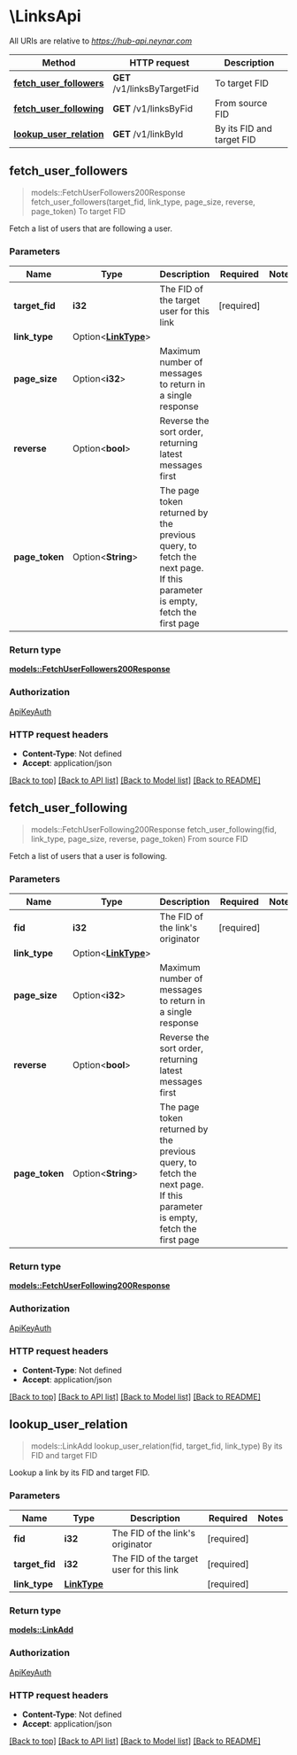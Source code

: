 # \LinksApi

All URIs are relative to *https://hub-api.neynar.com*

Method | HTTP request | Description
------------- | ------------- | -------------
[**fetch_user_followers**](LinksApi.md#fetch_user_followers) | **GET** /v1/linksByTargetFid | To target FID
[**fetch_user_following**](LinksApi.md#fetch_user_following) | **GET** /v1/linksByFid | From source FID
[**lookup_user_relation**](LinksApi.md#lookup_user_relation) | **GET** /v1/linkById | By its FID and target FID



## fetch_user_followers

> models::FetchUserFollowers200Response fetch_user_followers(target_fid, link_type, page_size, reverse, page_token)
To target FID

Fetch a list of users that are following a user.

### Parameters


Name | Type | Description  | Required | Notes
------------- | ------------- | ------------- | ------------- | -------------
**target_fid** | **i32** | The FID of the target user for this link | [required] |
**link_type** | Option<[**LinkType**](.md)> |  |  |
**page_size** | Option<**i32**> | Maximum number of messages to return in a single response |  |
**reverse** | Option<**bool**> | Reverse the sort order, returning latest messages first |  |
**page_token** | Option<**String**> | The page token returned by the previous query, to fetch the next page. If this parameter is empty, fetch the first page |  |

### Return type

[**models::FetchUserFollowers200Response**](fetch_user_followers_200_response.md)

### Authorization

[ApiKeyAuth](../README.md#ApiKeyAuth)

### HTTP request headers

- **Content-Type**: Not defined
- **Accept**: application/json

[[Back to top]](#) [[Back to API list]](../README.md#documentation-for-api-endpoints) [[Back to Model list]](../README.md#documentation-for-models) [[Back to README]](../README.md)


## fetch_user_following

> models::FetchUserFollowing200Response fetch_user_following(fid, link_type, page_size, reverse, page_token)
From source FID

Fetch a list of users that a user is following.

### Parameters


Name | Type | Description  | Required | Notes
------------- | ------------- | ------------- | ------------- | -------------
**fid** | **i32** | The FID of the link's originator | [required] |
**link_type** | Option<[**LinkType**](.md)> |  |  |
**page_size** | Option<**i32**> | Maximum number of messages to return in a single response |  |
**reverse** | Option<**bool**> | Reverse the sort order, returning latest messages first |  |
**page_token** | Option<**String**> | The page token returned by the previous query, to fetch the next page. If this parameter is empty, fetch the first page |  |

### Return type

[**models::FetchUserFollowing200Response**](fetch_user_following_200_response.md)

### Authorization

[ApiKeyAuth](../README.md#ApiKeyAuth)

### HTTP request headers

- **Content-Type**: Not defined
- **Accept**: application/json

[[Back to top]](#) [[Back to API list]](../README.md#documentation-for-api-endpoints) [[Back to Model list]](../README.md#documentation-for-models) [[Back to README]](../README.md)


## lookup_user_relation

> models::LinkAdd lookup_user_relation(fid, target_fid, link_type)
By its FID and target FID

Lookup a link by its FID and target FID.

### Parameters


Name | Type | Description  | Required | Notes
------------- | ------------- | ------------- | ------------- | -------------
**fid** | **i32** | The FID of the link's originator | [required] |
**target_fid** | **i32** | The FID of the target user for this link | [required] |
**link_type** | [**LinkType**](.md) |  | [required] |

### Return type

[**models::LinkAdd**](LinkAdd.md)

### Authorization

[ApiKeyAuth](../README.md#ApiKeyAuth)

### HTTP request headers

- **Content-Type**: Not defined
- **Accept**: application/json

[[Back to top]](#) [[Back to API list]](../README.md#documentation-for-api-endpoints) [[Back to Model list]](../README.md#documentation-for-models) [[Back to README]](../README.md)

